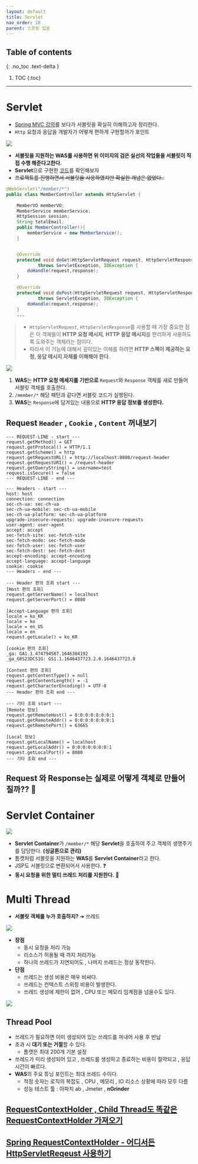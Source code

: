 ```yaml
---
layout: default
title: Servlet
nav_order: 10
parent: 스프링 입문
---
```

## Table of contents
{: .no_toc .text-delta }

1. TOC
{:toc}

---

# **Servlet**

- [Spring MVC 강의](https://www.inflearn.com/course/%EC%8A%A4%ED%94%84%EB%A7%81-mvc-1/dashboard)를 보다가 서블릿을 확실히 이해하고자 정리한다.
- `Http` 요청과 응답을 개발자가 어떻게 편하게 구현할까가 포인트

![](../../assets/images/spring-introduction/servlet/process.png)


- **서블릿을 지원하는 WAS를 사용하면 위 이미지의 검은 실선의 작업들을 서블릿이 직접 수행 해준다고한다.**
- **Servlet**으로 구현한 [코드](https://github.com/jdalma/Project/blob/master/TEAM_Model2_JSP/src/com/ode/member/MemberController.java)를 확인해보자
- ~~프로젝트를 진행하면서 서블릿을 사용하였지만 확실한 개념은 없었다..~~

```java
@WebServlet("/member/*")
public class MemberController extends HttpServlet {
	
	MemberVO memberVO;
	MemberService memberService;
	HttpSession session;
	String totalEmail;
	public MemberController(){
		memberService = new MemberService();
	}


	@Override
	protected void doGet(HttpServletRequest request, HttpServletResponse response) 
			throws ServletException, IOException {
		doHandle(request,response);
	}
	
	@Override
	protected void doPost(HttpServletRequest request, HttpServletResponse response) 
			throws ServletException, IOException {
		doHandle(request,response);
	}
    ...
```

> - `HttpServletRequest`, `HttpServletResponse`를 사용할 때 가장 중요한 점은 이 객체들이 **HTTP 요청 메시지**, **HTTP 응답 메시지**를 편리하게 사용하도록 도와주는 객체라는 점이다. 
> - 따라서 이 기능에 대해서 깊이있는 이해를 하려면 **HTTP 스펙이 제공하는 요청, 응답 메시지 자체를 이해해야 한다.**

![](../../assets/images/spring-introduction/servlet/servletFlow.png)

1. **WAS**는 **HTTP 요청 메세지를 기반으로** `Request`와 `Response` 객체를 새로 만들어 서블릿 객체를 호출한다.
1. `/member/*` 해당 패턴과 같다면 서블릿 코드가 실행된다.
1. **WAS**는 `Response`에 담겨있는 내용으로 **HTTP 응답 정보를 생성한다.**

## **Request** `Header` , `Cookie` , `Content` 꺼내보기 

```
--- REQUEST-LINE - start ---
request.getMethod() = GET
request.getProtocal() = HTTP/1.1
request.getScheme() = http
request.getRequestURL() = http://localhost:8080/request-header
request.getRequestURI() = /request-header
request.getQueryString() = username=test
request.isSecure() = false
--- REQUEST-LINE - end ---

--- Headers - start ---
host: host
connection: connection
sec-ch-ua: sec-ch-ua
sec-ch-ua-mobile: sec-ch-ua-mobile
sec-ch-ua-platform: sec-ch-ua-platform
upgrade-insecure-requests: upgrade-insecure-requests
user-agent: user-agent
accept: accept
sec-fetch-site: sec-fetch-site
sec-fetch-mode: sec-fetch-mode
sec-fetch-user: sec-fetch-user
sec-fetch-dest: sec-fetch-dest
accept-encoding: accept-encoding
accept-language: accept-language
cookie: cookie
--- Headers - end ---

--- Header 편의 조회 start ---
[Host 편의 조회]
request.getServerName() = localhost
request.getServerPort() = 8080

[Accept-Language 편의 조회]
locale = ko_KR
locale = ko
locale = en_US
locale = en
request.getLocale() = ko_KR

[cookie 편의 조회]
_ga: GA1.1.474794587.1646384192
_ga_G0S23DCS1G: GS1.1.1646437723.2.0.1646437723.0

[Content 편의 조회]
request.getContentType() = null
request.getContentLength() = -1
request.getCharacterEncoding() = UTF-8
--- Header 편의 조회 end ---

--- 기타 조회 start ---
[Remote 정보]
request.getRemoteHost() = 0:0:0:0:0:0:0:1
request.getRemoteAddr() = 0:0:0:0:0:0:0:1
request.getRemotePort() = 63665

[Local 정보]
request.getLocalName() = localhost
request.getLocalAddr() = 0:0:0:0:0:0:0:1
request.getLocalPort() = 8080
--- 기타 조회 end ---
```

## **Request 와 Response는 실제로 어떻게 객체로 만들어질까??** 🚩

# **Servlet Container**

![](../../assets/images/spring-introduction/servlet/servletContainer.png)

- **Servlet Container**가 `/member/*` 해당 **Servlet**을 호출하여 주고 객체의 생명주기를 담당한다. **(싱글톤으로 관리)**
- 톰캣처럼 서블릿을 지원하는 **WAS**를 **Servlet Container**라고 한다.
- JSP도 서블릿으로 변환되어서 사용한다. ❓
- **동시 요청을 위한 멀티 쓰레드 처리를 지원한다.** 📌

# **Multi Thread**

- **서블릿 객체를 누가 호출하지?** ➔ 쓰레드 

![](../../assets/images/spring-introduction/servlet/multiThread.png)

- **장점**
  - 동시 요청을 처리 가능
  - 리소스가 허용될 때 까지 처리가능
  - 하나의 쓰레드가 지연되어도 , 나머지 쓰레드는 정상 동작한다.
- **단점**
  - 쓰레드는 생성 비용은 매우 비싸다.
  - 쓰레드는 컨텍스트 스위칭 비용이 발생한다.
  - 쓰레드 생성에 제한이 없어 , CPU 또는 메모리 임계점을 넘을수도 있다.

![](../../assets/images/spring-introduction/servlet/ThreadPool.png)

## **Thread Pool**
- 쓰레드가 필요하면 이미 생성되어 있는 쓰레드를 꺼내어 사용 후 반납
- 초과 시 **대기 또는 거절**할 수 있다.
  - 톰캣은 최대 200개 기본 설정
- 쓰레드가 미리 생성되어 있고 , 쓰레드를 생성하고 종료하는 비용이 절약되고 , 응답시간이 빠르다.
- **WAS**의 주요 튜닝 포인트는 최대 쓰레드 수이다.
  - 적정 숫자는 로직의 복잡도 , CPU , 메모리 , IO 리소스 상황에 따라 모두 다름
  - 성능 테스트 툴 : 아파치 ab , Jmeter , **nGrinder**

## **[RequestContextHolder , Child Thread도 똑같은 RequestContextHolder 가져오기](https://gompangs.tistory.com/entry/Spring-RequestContextHolder)**
## **[Spring RequestContextHolder - 어디서든 HttpServletReqeust 사용하기](http://dveamer.github.io/backend/SpringRequestContextHolder.html)**
